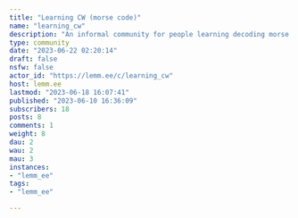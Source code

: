 ```yaml
---
title: "Learning CW (morse code)" 
name: "learning_cw"
description: "An informal community for people learning decoding morse code (sounds! not characters ...---......-)"
type: community
date: "2023-06-22 02:20:14"
draft: false
nsfw: false
actor_id: "https://lemm.ee/c/learning_cw"
host: lemm.ee
lastmod: "2023-06-18 16:07:41"
published: "2023-06-10 16:36:09"
subscribers: 18
posts: 8
comments: 1
weight: 8
dau: 2
wau: 2
mau: 3
instances:
- "lemm_ee"
tags: 
- "lemm_ee"

---
```

